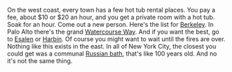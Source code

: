 On the west coast, every town has a few hot tub rental places. You pay a fee, about $10 or $20 an hour, and you get a private room with a hot tub. Soak for an hour. Come out a new person. Here's the list for <a href="https://www.yelp.com/search?find_desc=hot+tub+rental&find_loc=Berkeley%2C+CA">Berkeley</a>. In Palo Alto there's the grand <a href="https://watercourseway.com/tub-rooms/">Watercourse Way</a>. And if you want the best, go to <a href="https://www.esalen.org/page/esalen-hot-springs">Esalen</a> or <a href="https://harbin.org/">Harbin</a>. Of course you might want to wait until the fires are over. Nothing like this exists in the east. In all of New York City, the closest you could get was a communal <a href="https://www.nytimes.com/2016/01/31/nyregion/after-124-years-the-russian-and-turkish-baths-are-still-a-hot-spot.html">Russian bath</a>, that's like 100 years old. And no it's not the same thing. 
